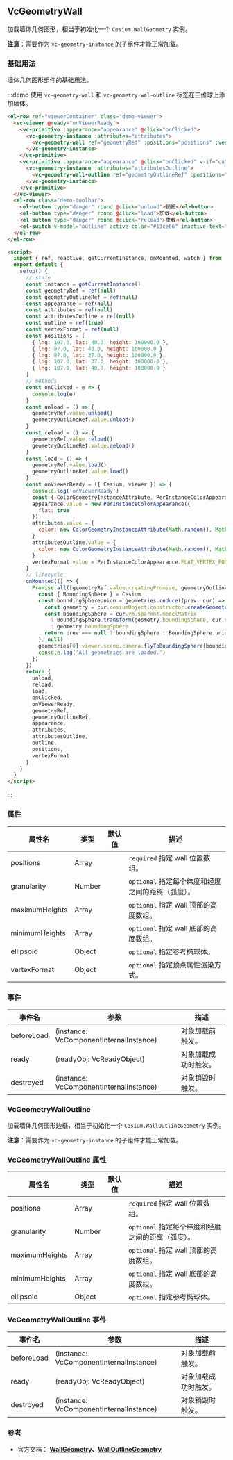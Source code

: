 ## VcGeometryWall

加载墙体几何图形，相当于初始化一个 `Cesium.WallGeometry` 实例。

**注意**：需要作为 `vc-geometry-instance` 的子组件才能正常加载。

### 基础用法

墙体几何图形组件的基础用法。

:::demo 使用 `vc-geometry-wall` 和 `vc-geometry-wal-outline` 标签在三维球上添加墙体。

```html
<el-row ref="viewerContainer" class="demo-viewer">
  <vc-viewer @ready="onViewerReady">
    <vc-primitive :appearance="appearance" @click="onClicked">
      <vc-geometry-instance :attributes="attributes">
        <vc-geometry-wall ref="geometryRef" :positions="positions" :vertexFormat="vertexFormat"></vc-geometry-wall>
      </vc-geometry-instance>
    </vc-primitive>
    <vc-primitive :appearance="appearance" @click="onClicked" v-if="outline">
      <vc-geometry-instance :attributes="attributesOutline">
        <vc-geometry-wall-outline ref="geometryOutlineRef" :positions="positions"></vc-geometry-wall-outline>
      </vc-geometry-instance>
    </vc-primitive>
  </vc-viewer>
  <el-row class="demo-toolbar">
    <el-button type="danger" round @click="unload">销毁</el-button>
    <el-button type="danger" round @click="load">加载</el-button>
    <el-button type="danger" round @click="reload">重载</el-button>
    <el-switch v-model="outline" active-color="#13ce66" inactive-text="边框"> </el-switch>
  </el-row>
</el-row>

<script>
  import { ref, reactive, getCurrentInstance, onMounted, watch } from 'vue'
  export default {
    setup() {
      // state
      const instance = getCurrentInstance()
      const geometryRef = ref(null)
      const geometryOutlineRef = ref(null)
      const appearance = ref(null)
      const attributes = ref(null)
      const attributesOutline = ref(null)
      const outline = ref(true)
      const vertexFormat = ref(null)
      const positions = [
        { lng: 107.0, lat: 40.0, height: 100000.0 },
        { lng: 97.0, lat: 40.0, height: 100000.0 },
        { lng: 97.0, lat: 37.0, height: 100000.0 },
        { lng: 107.0, lat: 37.0, height: 100000.0 },
        { lng: 107.0, lat: 40.0, height: 100000.0 }
      ]
      // methods
      const onClicked = e => {
        console.log(e)
      }
      const unload = () => {
        geometryRef.value.unload()
        geometryOutlineRef.value.unload()
      }
      const reload = () => {
        geometryRef.value.reload()
        geometryOutlineRef.value.reload()
      }
      const load = () => {
        geometryRef.value.load()
        geometryOutlineRef.value.load()
      }
      const onViewerReady = ({ Cesium, viewer }) => {
        console.log('onViewerReady')
        const { ColorGeometryInstanceAttribute, PerInstanceColorAppearance, Cartesian3, MaterialAppearance } = Cesium
        appearance.value = new PerInstanceColorAppearance({
          flat: true
        })
        attributes.value = {
          color: new ColorGeometryInstanceAttribute(Math.random(), Math.random(), Math.random(), 0.5)
        }
        attributesOutline.value = {
          color: new ColorGeometryInstanceAttribute(Math.random(), Math.random(), Math.random())
        }
        vertexFormat.value = PerInstanceColorAppearance.FLAT_VERTEX_FORMAT
      }
      // lifecycle
      onMounted(() => {
        Promise.all([geometryRef.value.creatingPromise, geometryOutlineRef.value.creatingPromise]).then(geometries => {
          const { BoundingSphere } = Cesium
          const boundingSphereUnion = geometries.reduce((prev, cur) => {
            const geometry = cur.cesiumObject.constructor.createGeometry(cur.cesiumObject)
            const boundingSphere = cur.vm.$parent.modelMatrix
              ? BoundingSphere.transform(geometry.boundingSphere, cur.vm.$parent.modelMatrix)
              : geometry.boundingSphere
            return prev === null ? boundingSphere : BoundingSphere.union(prev, boundingSphere)
          }, null)
          geometries[0].viewer.scene.camera.flyToBoundingSphere(boundingSphereUnion)
          console.log('All geometries are loaded.')
        })
      })
      return {
        unload,
        reload,
        load,
        onClicked,
        onViewerReady,
        geometryRef,
        geometryOutlineRef,
        appearance,
        attributes,
        attributesOutline,
        outline,
        positions,
        vertexFormat
      }
    }
  }
</script>
```

:::

### 属性

| 属性名         | 类型   | 默认值 | 描述                                              |
| -------------- | ------ | ------ | ------------------------------------------------- |
| positions      | Array  |        | `required` 指定 wall 位置数组。                   |
| granularity    | Number |        | `optional` 指定每个纬度和经度之间的距离（弧度）。 |
| maximumHeights | Array  |        | `optional` 指定 wall 顶部的高度数组。             |
| minimumHeights | Array  |        | `optional` 指定 wall 底部的高度数组。             |
| ellipsoid      | Object |        | `optional` 指定参考椭球体。                       |
| vertexFormat   | Object |        | `optional` 指定顶点属性渲染方式。                 |

### 事件

| 事件名     | 参数                                    | 描述                 |
| ---------- | --------------------------------------- | -------------------- |
| beforeLoad | (instance: VcComponentInternalInstance) | 对象加载前触发。     |
| ready      | (readyObj: VcReadyObject)               | 对象加载成功时触发。 |
| destroyed  | (instance: VcComponentInternalInstance) | 对象销毁时触发。     |

### VcGeometryWallOutline

加载墙体几何图形边框，相当于初始化一个 `Cesium.WallOutlineGeometry` 实例。

**注意**：需要作为 `vc-geometry-instance` 的子组件才能正常加载。

### VcGeometryWallOutline 属性

| 属性名         | 类型   | 默认值 | 描述                                              |
| -------------- | ------ | ------ | ------------------------------------------------- |
| positions      | Array  |        | `required` 指定 wall 位置数组。                   |
| granularity    | Number |        | `optional` 指定每个纬度和经度之间的距离（弧度）。 |
| maximumHeights | Array  |        | `optional` 指定 wall 顶部的高度数组。             |
| minimumHeights | Array  |        | `optional` 指定 wall 底部的高度数组。             |
| ellipsoid      | Object |        | `optional` 指定参考椭球体。                       |

### VcGeometryWallOutline 事件

| 事件名     | 参数                                    | 描述                 |
| ---------- | --------------------------------------- | -------------------- |
| beforeLoad | (instance: VcComponentInternalInstance) | 对象加载前触发。     |
| ready      | (readyObj: VcReadyObject)               | 对象加载成功时触发。 |
| destroyed  | (instance: VcComponentInternalInstance) | 对象销毁时触发。     |

### 参考

- 官方文档： **[WallGeometry](https://cesium.com/docs/cesiumjs-ref-doc/WallGeometry.html)、[WallOutlineGeometry](https://cesium.com/docs/cesiumjs-ref-doc/WallOutlineGeometry.html)**
